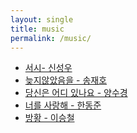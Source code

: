 ```yaml
---
layout: single
title: music
permalink: /music/
---
```


<ul>
<li>
	<a href="https://kko.to/XBJoRc4S3i">서시- 신성우</a>
</li>
<li>
	<a href="https://kko.to/YXN3ecddlt">늦지않았음을 - 송재호</a>
</li>
<li>
	<a href="https://kko.to/D_LlWfqaVc">당신은 어디 있나요 - 양수경</a>
</li>
<li>
	<a href="https://kko.to/bsc2T6mqWf">너를 사랑해 - 한동준</a>
</li>
<li>
	<a href="https://kko.to/1DaO735W3B">방황 - 이승철</a>
</li>
</ul>
